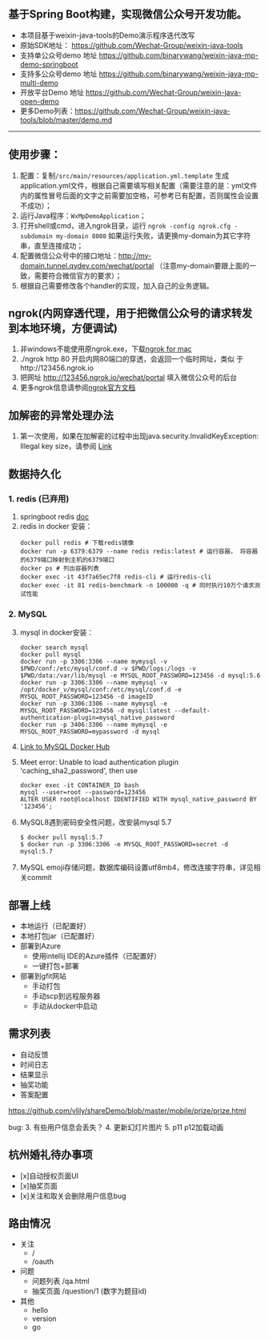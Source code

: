 ## 基于Spring Boot构建，实现微信公众号开发功能。
- 本项目基于weixin-java-tools的Demo演示程序迭代改写
- 原始SDK地址： https://github.com/Wechat-Group/weixin-java-tools
- 支持单公众号demo 地址 https://github.com/binarywang/weixin-java-mp-demo-springboot
- 支持多公众号demo 地址 https://github.com/binarywang/weixin-java-mp-multi-demo
- 开放平台Demo 地址 https://github.com/Wechat-Group/weixin-java-open-demo
- 更多Demo列表：https://github.com/Wechat-Group/weixin-java-tools/blob/master/demo.md

-----------------------

## 使用步骤：
1. 配置：复制`/src/main/resources/application.yml.template` 生成application.yml文件，根据自己需要填写相关配置（需要注意的是：yml文件内的属性冒号后面的文字之前需要加空格，可参考已有配置，否则属性会设置不成功）；	
1. 运行Java程序：`WxMpDemoApplication`；
1. 打开shell或cmd，进入ngrok目录，运行 `ngrok -config ngrok.cfg -subdomain my-domain 8080` 如果运行失败，请更换my-domain为其它字符串，直至连接成功；
1. 配置微信公众号中的接口地址：http://my-domain.tunnel.qydev.com/wechat/portal （注意my-domain要跟上面的一致，需要符合微信官方的要求）；
1. 根据自己需要修改各个handler的实现，加入自己的业务逻辑。

## ngrok(内网穿透代理，用于把微信公众号的请求转发到本地环境，方便调试)
1. 非windows不能使用原ngrok.exe，下载[ngrok for mac](https://ngrok.com/download)
2. ./ngrok http 80 开启内网80端口的穿透，会返回一个临时网址，类似 于http://123456.ngrok.io 
3. 把网址 http://123456.ngrok.io/wechat/portal 填入微信公众号的后台
3. 更多ngrok信息请参阅[ngrok官方文档](https://ngrok.com/docs)
	
## 加解密的异常处理办法
1. 第一次使用，如果在加解密的过程中出现java.security.InvalidKeyException: Illegal key size，请参阅 [Link](https://github.com/Wechat-Group/weixin-java-tools/wiki/%E5%8A%A0%E8%A7%A3%E5%AF%86%E7%9A%84%E5%BC%82%E5%B8%B8%E5%A4%84%E7%90%86%E5%8A%9E%E6%B3%95)

## 数据持久化
### 1. redis (已弃用)
1. springboot redis [doc](https://docs.spring.io/spring-data/redis/docs/current/reference/html/#get-started)
1. redis in docker 安装：
    ```
    docker pull redis # 下载redis镜像
    docker run -p 6379:6379 --name redis redis:latest # 运行容器， 将容器的6379端口映射到主机的6379端口
    docker ps # 列出容器列表
    docker exec -it 43f7a65ec7f8 redis-cli # 运行redis-cli
    docker exec -it 81 redis-benchmark -n 100000 -q # 同时执行10万个请求测试性能
    ```

### 2. MySQL
3. mysql in docker安装：
    ```
    docker search mysql
    docker pull mysql
    docker run -p 3306:3306 --name mymysql -v $PWD/conf:/etc/mysql/conf.d -v $PWD/logs:/logs -v $PWD/data:/var/lib/mysql -e MYSQL_ROOT_PASSWORD=123456 -d mysql:5.6
    docker run -p 3306:3306 --name mymysql -v /opt/docker_v/mysql/conf:/etc/mysql/conf.d -e MYSQL_ROOT_PASSWORD=123456 -d imageID
    docker run -p 3306:3306 --name mymysql -e MYSQL_ROOT_PASSWORD=123456 -d mysql:latest --default-authentication-plugin=mysql_native_password
    docker run -p 3406:3306 --name mymysql -e MYSQL_ROOT_PASSWORD=mypassword -d mysql
    ```

2. [Link to MySQL Docker Hub](https://hub.docker.com/_/mysql/)
2. Meet error: Unable to load authentication plugin 'caching_sha2_password', then use
    ```
    docker exec -it CONTAINER_ID bash
    mysql --user=root --password=123456    
    ALTER USER root@localhost IDENTIFIED WITH mysql_native_password BY '123456';
    ```
3. MySQL8遇到密码安全性问题，改安装mysql 5.7
    ```
    $ docker pull mysql:5.7
    $ docker run -p 3306:3306 -e MYSQL_ROOT_PASSWORD=secret -d mysql:5.7
    ```
1. MySQL emoji存储问题，数据库编码设置utf8mb4，修改连接字符串，详见相关commit

## 部署上线
- 本地运行（已配置好）
- 本地打包jar（已配置好）
- 部署到Azure
    - 使用intellij IDE的Azure插件（已配置好）
    - 一键打包+部署
- 部署到gfit网站
    - 手动打包
    - 手动scp到远程服务器
    - 手动从docker中启动

## 需求列表

- 自动反馈
- 时间日志
- 结果显示
- 抽奖功能
- 答案配置 

 
 https://github.com/vlily/shareDemo/blob/master/mobile/prize/prize.html
 
 bug:
 3. 有些用户信息会丢失？
 4. 更新幻灯片图片
 5. p11 p12加载动画
 
 ## 杭州婚礼待办事项
 - [x]自动授权页面UI
 - [x]抽奖页面
 - [x]关注和取关会删除用户信息bug
 
 ## 路由情况
 - 关注
    - /
    - /oauth
- 问题
    - 问题列表 /qa.html
    - 抽奖页面 /question/1 (数字为题目id)
- 其他
    - hello
    - version
    - go